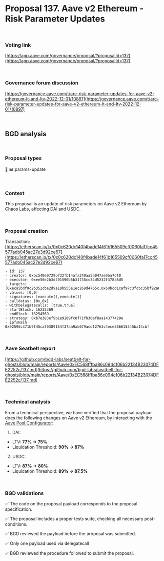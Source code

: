 # Proposal 137. Aave v2 Ethereum - Risk Parameter Updates 

<br>

### Voting link

[https://app.aave.com/governance/proposal/?proposalId=137](https://app.aave.com/governance/proposal/?proposalId=137)

<br>

### Governance forum discussion

[https://governance.aave.com/t/arc-risk-parameter-updates-for-aave-v2-ethereum-lt-and-ltv-2022-12-01/10897](https://governance.aave.com/t/arc-risk-parameter-updates-for-aave-v2-ethereum-lt-and-ltv-2022-12-01/10897)

<br>

## BGD analysis

<br>

### Proposal types

:wrench: :bar_chart: params-update

<br>

### Context

This proposal is an update of risk parameters on Aave v2 Ethereum by Chaos Labs, affecting DAI and USDC.


<br>

### Proposal creation

Transaction: [https://etherscan.io/tx/0x0c620dc140f4bade14f61b165509cf0060fa17cc45577adb045ac27e3d92ce67](https://etherscan.io/tx/0x0c620dc140f4bade14f61b165509cf0060fa17cc45577adb045ac27e3d92ce67)

```
- id: 137
- creator: 0xbc540e0729b732fb14afa240aa5a047ae9ba7df0
- executor: 0xee56e2b3d491590b5b31738cc34d5232f378a8d5
- targets: [0xeca5bdf0c2b352cbe2d9a19b555e1ec269d4765c,0x60bcd1caf97c3fcbc35bf92a8852728420c34fb5]
- values: [0,0]
- signatures: [execute(),execute()]
- calldatas: [0x,0x]
- withDelegatecalls: [true,true]
- startBlock: 16235369
- endBlock: 16254569
- strategy: 0xb7e383ef9b1e9189fc0f71fb30af8aa14377429e
- ipfsHash: 0x92596c371b9f45caf0389154f37aa9ab679acdf2763c4ece366615345ba14cbf
```

<br>

### Aave Seatbelt report

[https://github.com/bgd-labs/seatbelt-for-ghosts/blob/main/reports/Aave/0xEC568fffba86c094cf06b22134B23074DFE2252c/137.md](https://github.com/bgd-labs/seatbelt-for-ghosts/blob/main/reports/Aave/0xEC568fffba86c094cf06b22134B23074DFE2252c/137.md)

<br>

### Technical analysis

From a technical perspective, we have verified that the proposal payload does the following changes on Aave v2 Ethereum, by interacting with the [Aave Pool Configurator](https://etherscan.io/address/0x311bb771e4f8952e6da169b425e7e92d6ac45756#code):

1. DAI:
  - LTV: **77% -> 75%**
  - Liquidation Threshold: **90% -> 87%**
2. USDC:
  - LTV: **87% -> 80%**
  - Liquidation Threshold: **89% -> 87.5%**



<br>

### BGD validations

:white_check_mark: The code on the proposal payload corresponds to the proposal specification.

:white_check_mark: The proposal includes a proper tests suite, checking all necessary post-conditions.

:white_check_mark: BGD reviewed the payload before the proposal was submitted.

:white_check_mark: Only one payload used via delegatecall

:white_check_mark: BGD reviewed the procedure followed to submit the proposal.
